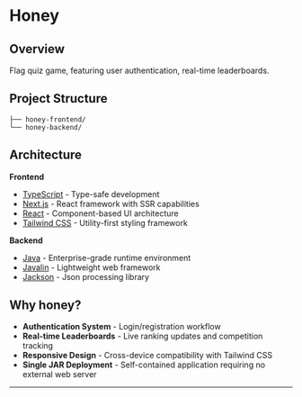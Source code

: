 # Honey

## Overview

Flag quiz game, featuring user authentication, real-time leaderboards.

## Project Structure

```
├── honey-frontend/
└── honey-backend/
```

## Architecture

**Frontend**

- [TypeScript](https://www.typescriptlang.org/) - Type-safe development
- [Next.js](https://nextjs.org/) - React framework with SSR capabilities
- [React](https://react.dev/) - Component-based UI architecture
- [Tailwind CSS](https://tailwindcss.com/) - Utility-first styling framework

**Backend**

- [Java](https://www.java.com/) - Enterprise-grade runtime environment
- [Javalin](https://javalin.io/) - Lightweight web framework
- [Jackson](https://github.com/FasterXML/jackson-databind) - Json processing library

## Why honey?

- **Authentication System** - Login/registration workflow
- **Real-time Leaderboards** - Live ranking updates and competition tracking
- **Responsive Design** - Cross-device compatibility with Tailwind CSS
- **Single JAR Deployment** - Self-contained application requiring no external web server

---
